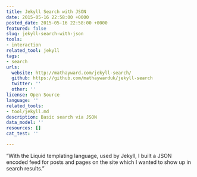 ```yaml
---
title: Jekyll Search with JSON
date: 2015-05-16 22:58:00 +0000
posted_date: 2015-05-16 22:58:00 +0000
featured: false
slug: jekyll-search-with-json
tools:
- interaction
related_tool: jekyll
tags:
- search
urls:
  website: http://mathayward.com/jekyll-search/
  github: https://github.com/mathaywarduk/jekyll-search
  twitter: ''
  other: ''
license: Open Source
language: ''
related_tools:
- tool/jekyll.md
description: Basic search via JSON
data_model: ''
resources: []
cat_test: ''

---
```

“With the Liquid templating language, used by Jekyll, I built a JSON encoded feed for posts and pages on the site which I wanted to show up in search results.”




